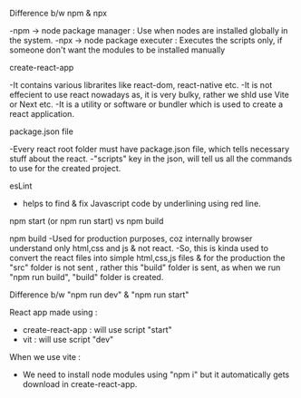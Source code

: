 Difference b/w npm & npx

-npm -> node package manager : Use when nodes are installed globally in the system. 
-npx -> node package executer : Executes the scripts only, if someone don't want the modules to be installed manually

create-react-app

-It contains various librarites like react-dom, react-native etc. 
-It is not effecient to use react nowadays as, it is very bulky, rather we shld use Vite or Next etc. 
-It is a utility or software or bundler which is used to create a react application. 

package.json file 

-Every react root folder must have package.json file, which tells necessary stuff about the react. 
-"scripts" key in the json, will tell us all the commands to use for the created project. 

esLint

- helps to find & fix Javascript code by underlining using red line. 


npm start (or npm run start) vs npm build

npm build
-Used for production purposes, coz internally browser understand only html,css and js & not react. 
-So, this is kinda used to convert the react files into simple html,css,js files & for the production the "src" folder is not sent , rather this "build" folder is sent, as when we run "npm run build", "build" folder is created. 

Difference b/w "npm run dev" & "npm run start"

React app made using : 
- create-react-app : will use script "start"
- vit : will use script "dev"

When we use vite : 
- We need to install node modules using "npm i" but it automatically gets download in create-react-app. 


